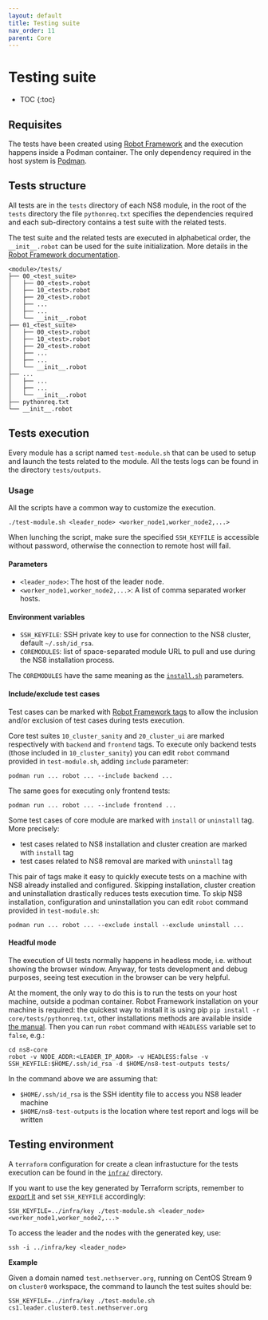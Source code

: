 ```yaml
---
layout: default
title: Testing suite
nav_order: 11
parent: Core
---
```


# Testing suite

* TOC
{:toc}

## Requisites

The tests have been created using [Robot Framework](https://robotframework.org/) and the execution happens inside a Podman container. The only dependency required
in the host system is [Podman](https://podman.io/getting-started/installation).

## Tests structure

All tests are in the `tests` directory of each NS8 module, in the root of the `tests` directory the file `pythonreq.txt`
specifies the dependencies required and each sub-directory contains a test suite with the related tests.

The test suite and the related tests are executed in alphabetical order, the `__init__.robot` can be used for the suite
initialization. More details in the [Robot Framework documentation](https://robotframework.org/robotframework/latest/RobotFrameworkUserGuide.html#files-and-directories).

```
<module>/tests/
├── 00_<test_suite>
│   ├── 00_<test>.robot
│   ├── 10_<test>.robot
│   ├── 20_<test>.robot
│   ├── ...
│   ├── ...
│   └── __init__.robot
├── 01_<test_suite>
│   ├── 00_<test>.robot
│   ├── 10_<test>.robot
│   ├── 20_<test>.robot
│   ├── ...
│   ├── ...
│   └── __init__.robot
├── ...
│   ├── ...
│   ├── ...
│   └── __init__.robot
├── pythonreq.txt
└── __init__.robot
```

## Tests execution

Every module has a script named `test-module.sh` that can be used to setup and launch the tests related to the module. All the tests logs can be found in the directory `tests/outputs`.

### Usage

All the scripts have a common way to customize the execution.

    ./test-module.sh <leader_node> <worker_node1,worker_node2,...>

When lunching the script, make sure the specified `SSH_KEYFILE` is accessible without password, otherwise the connection
to remote host will fail.

#### Parameters

* `<leader_node>`: The host of the leader node.
* `<worker_node1,worker_node2,...>`: A list of comma separated worker hosts.

#### Environment variables

* `SSH_KEYFILE`: SSH private key to use for connection to the NS8 cluster, default `~/.ssh/id_rsa`.
* `COREMODULES`: list of space-separated module URL to pull and use during the NS8 installation process.

The `COREMODULES` have the same meaning as the [`install.sh`](docs/quickstart.md#install-a-development-branch) parameters.

#### Include/exclude test cases

Test cases can be marked with [Robot Framework tags](https://robotframework.org/robotframework/latest/RobotFrameworkUserGuide.html#tagging-test-cases) to allow the inclusion and/or exclusion of test cases during tests execution.

Core test suites `10_cluster_sanity` and `20_cluster_ui` are marked respectively with `backend` and `frontend` tags. To execute only backend tests (those included in `10_cluster_sanity`) you can edit `robot` command provided in `test-module.sh`, adding `include` parameter:

    podman run ... robot ... --include backend ...

The same goes for executing only frontend tests:

    podman run ... robot ... --include frontend ...

Some test cases of core module are marked with `install` or `uninstall` tag. More precisely:

- test cases related to NS8 installation and cluster creation are marked with `install` tag
- test cases related to NS8 removal are marked with `uninstall` tag

This pair of tags make it easy to quickly execute tests on a machine with NS8 already installed and configured. Skipping installation, cluster creation and uninstallation drastically reduces tests execution time. To skip NS8 installation, configuration and uninstallation you can edit `robot` command provided in `test-module.sh`:

    podman run ... robot ... --exclude install --exclude uninstall ...

#### Headful mode

The execution of UI tests normally happens in headless mode, i.e. without showing the browser window. Anyway, for tests development and debug purposes, seeing test execution in the browser can be very helpful.

At the moment, the only way to do this is to run the tests on your host machine, outside a podman container. Robot Framework installation on your machine is required:
the quickest way to install it is using pip `pip install -r core/tests/pythonreq.txt`, other installations methods are available inside [the manual](https://robotframework.org/robotframework/latest/RobotFrameworkUserGuide.html#toc-entry-209).
Then you can run `robot` command with `HEADLESS` variable set to `false`, e.g.:

    cd ns8-core
    robot -v NODE_ADDR:<LEADER_IP_ADDR> -v HEADLESS:false -v SSH_KEYFILE:$HOME/.ssh/id_rsa -d $HOME/ns8-test-outputs tests/

In the command above we are assuming that:

- `$HOME/.ssh/id_rsa` is the SSH identity file to access you NS8 leader machine
- `$HOME/ns8-test-outputs` is the location where test report and logs will be written

## Testing environment

A `terraform` configuration for create a clean infrastucture for the tests execution can be found in the [`infra/`](infra/) directory.

If you want to use the key generated by Terraform scripts, remember to [export it](infra#default-ssh-keys-pair) and set `SSH_KEYFILE`
accordingly:

    SSH_KEYFILE=../infra/key ./test-module.sh <leader_node> <worker_node1,worker_node2,...>

To access the leader and the nodes with the generated key, use:

    ssh -i ../infra/key <leader_node>

**Example**

Given a domain named `test.nethserver.org`, running on CentOS Stream 9 on `cluster0` workspace, the command to launch the test suites
should be:

    SSH_KEYFILE=../infra/key ./test-module.sh cs1.leader.cluster0.test.nethserver.org

